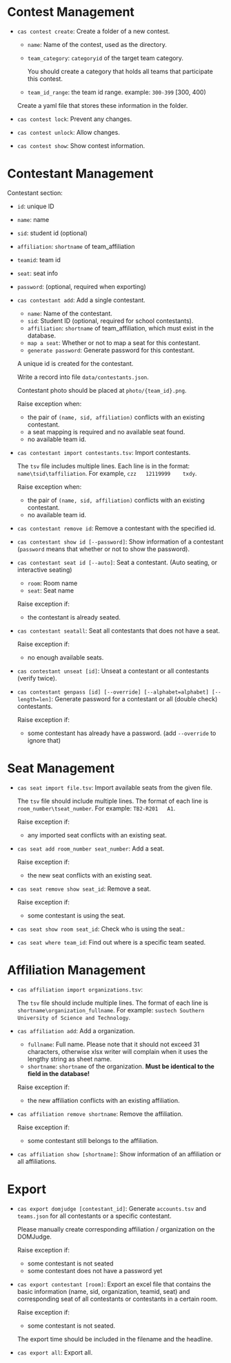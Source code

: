 # Contest Management

* `cas contest create`: Create a folder of a new contest.

  * `name`: Name of the contest, used as the directory.

  * `team_category`: `categoryid` of the target team category.

    You should create a category that holds all teams that participate this contest.

  * `team_id_range`: the team id range. example: `300-399` [300, 400)

  Create a yaml file that stores these information in the folder.

* `cas contest lock`: Prevent any changes.

* `cas contest unlock`: Allow changes.

* `cas contest show`: Show contest information.

# Contestant Management

Contestant section:

* `id`: unique ID
* `name`: name
* `sid`: student id (optional)
* `affiliation`: `shortname` of team_affiliation
* `teamid`: team id
* `seat`: seat info
* `password`: (optional, required when exporting)



* `cas contestant add`: Add a single contestant.

  * `name`: Name of the contestant.
  * `sid`: Student ID (optional, required for school contestants).
  * `affiliation`: `shortname` of team_affiliation, which must exist in the database.
  * `map a seat`: Whether or not to map a seat for this contestant.
  * `generate password`: Generate password for this contestant.

  A unique id is created for the contestant.

  Write a record into file `data/contestants.json`.

  Contestant photo should be placed at `photo/{team_id}.png`.

  Raise exception when:

  * the pair of `(name, sid, affiliation)` conflicts with an existing contestant.
  * a seat mapping is required and no available seat found.
  * no available team id.

* `cas contestant import contestants.tsv`: Import contestants.

  The `tsv` file includes multiple lines. Each line is in the format: `name\tsid\taffiliation`. For example, `czz	12119999	txdy`.

  Raise exception when:

  * the pair of `(name, sid, affiliation)` conflicts with an existing contestant.
  * no available team id.

* `cas contestant remove id`: Remove a contestant with the specified id.

* `cas contestant show id [--password]`: Show information of a contestant (`password` means that whether or not to show the password).

* `cas contestant seat id [--auto]`: Seat a contestant. (Auto seating, or interactive seating)

  * `room`: Room name
  * `seat`: Seat name

  Raise exception if:

  * the contestant is already seated.

* `cas contestant seatall`: Seat all contestants that does not have a seat.

  Raise exception if:

  * no enough available seats.

* `cas contestant unseat [id]`: Unseat a contestant or all contestants (verify twice).

* `cas contestant genpass [id] [--override] [--alphabet=alphabet] [--length=len]`: Generate password for a contestant or all (double check) contestants.

  Raise exception if:

  * some contestant has already have a password. (add `--override` to ignore that)

# Seat Management

* `cas seat import file.tsv`: Import available seats from the given file.

  The `tsv` file should include multiple lines. The format of each line is `room_number\tseat_number`. For example: `TB2-R201	A1`.

  Raise exception if:

  * any imported seat conflicts with an existing seat.

* `cas seat add room_number seat_number`: Add a seat.

  Raise exception if:

  * the new seat conflicts with an existing seat.

* `cas seat remove show seat_id`: Remove a seat.

  Raise exception if:

  * some contestant is using the seat.

* `cas seat show room seat_id`: Check who is using the seat.:

* `cas seat where team_id`: Find out where is a specific team seated.

# Affiliation Management

* `cas affiliation import organizations.tsv`:

  The `tsv` file should include multiple lines. The format of each line is `shortname\organization_fullname`. For example: `sustech	Southern University of Science and Technology`.

* `cas affiliation add`: Add a organization.

  * `fullname`: Full name. Please note that it should not exceed 31 characters, otherwise xlsx writer will complain when it uses the lengthy string as sheet name.
  * `shortname`: `shortname` of the organization. **Must be identical to the field in the database!**

  Raise exception if:

  * the new affiliation conflicts with an existing affiliation.

* `cas affiliation remove shortname`: Remove the affiliation.

  Raise exception if:

  * some contestant still belongs to the affiliation.

* `cas affiliation show [shortname]`: Show information of an affiliation or all affiliations.

# Export

* `cas export domjudge [contestant_id]`: Generate `accounts.tsv` and `teams.json` for all contestants or a specific contestant.

  Please manually create corresponding affiliation / organization on the DOMJudge.

  Raise exception if:

  * some contestant is not seated
  * some contestant does not have a password yet

* `cas export contestant [room]`: Export an excel file that contains the basic information (name, sid, organization, teamid, seat) and corresponding seat of all contestants or contestants in a certain room.

  Raise exception if:

  * some contestant is not seated.

  The export time should be included in the filename and the headline.

* `cas export all`: Export all.

